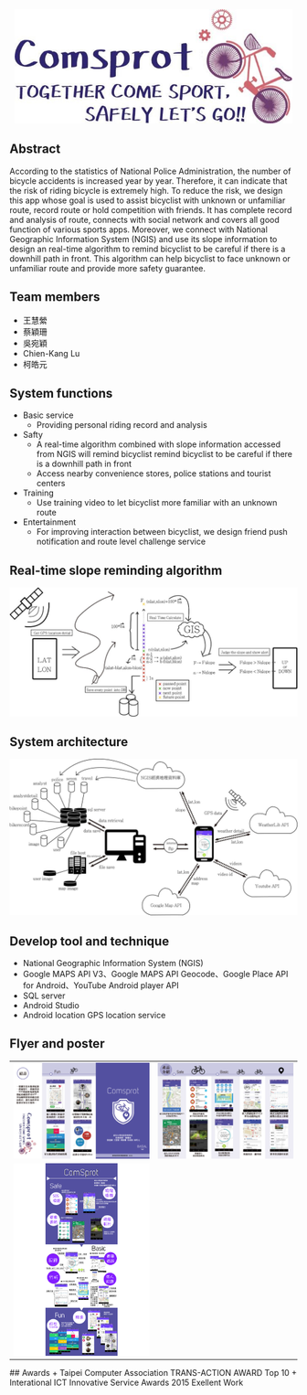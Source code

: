 <p align="center">
  <img height="200" src="https://github.com/ChienKangLu/ComSport-Together-Come-Sport-Safely-Lets-go/blob/master/img/slogan.jpg" />
</p>

## Abstract
According to the statistics of National Police Administration, the number of bicycle accidents is increased year by year. Therefore, it can indicate that the risk of riding bicycle is extremely high. To reduce the risk, we design this app whose goal is used to assist bicyclist with unknown or unfamiliar route, record route or hold competition with friends. It has complete record and analysis of route, connects with social network and covers all good function of various sports apps. Moreover, we connect with National Geographic Information System (NGIS) and use its slope information to design an real-time algorithm to remind bicyclist to be careful if there is a downhill path in front. This algorithm can help bicyclist to face unknown or unfamiliar route and provide more safety guarantee.

## Team members
+ 王慧縈
+ 蔡穎珊
+ 吳宛穎
+ Chien-Kang Lu
+ 柯皓元

## System functions
+ Basic service
    + Providing personal riding record and analysis
+ Safty
    + A real-time algorithm combined with slope information accessed from NGIS will remind bicyclist remind bicyclist to be careful if there is a downhill path in front
    + Access nearby convenience stores, police stations and tourist centers
+ Training
    + Use training video to let bicyclist more familiar with an unknown route
+ Entertainment
    + For improving interaction between bicyclist, we design friend push notification and route level challenge service

## Real-time slope reminding algorithm
<p align="center">
  <img src="https://github.com/ChienKangLu/ComSport-Together-Come-Sport-Safely-Lets-go/blob/master/img/slope_application.jpg" />
</p>

## System architecture
<p align="center">
  <img src="https://github.com/ChienKangLu/ComSport-Together-Come-Sport-Safely-Lets-go/blob/master/img/system.jpg" />
</p>

## Develop tool and technique
+ National Geographic Information System (NGIS)
+ Google MAPS API V3、Google MAPS API Geocode、Google Place API for Android、YouTube Android player API
+ SQL server
+ Android Studio
+ Android location GPS location service

## Flyer and poster
<table>
  <tr>
    <td><img src="https://github.com/ChienKangLu/ComSport-Together-Come-Sport-Safely-Lets-go/blob/master/Documents/1.png" /></td>
    <td><img src="https://github.com/ChienKangLu/ComSport-Together-Come-Sport-Safely-Lets-go/blob/master/Documents/2.png" /></td>
  </tr>
  <tr>
    <td><img src="https://github.com/ChienKangLu/ComSport-Together-Come-Sport-Safely-Lets-go/blob/master/Documents/app_teach.png" /></td>
  </tr>
</table>
## Awards
+ Taipei Computer Association TRANS-ACTION AWARD Top 10
+ Interational ICT Innovative Service Awards 2015 Exellent Work
